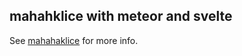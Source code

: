 ## mahahklice with meteor and svelte

See [mahahaklice](https://github.com/cope/mahahaklice) for more info.

